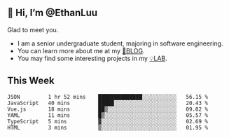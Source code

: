 ## 👋 Hi, I’m @EthanLuu

Glad to meet you.

- I am a senior undergraduate student, majoring in software engineering.
- You can learn more about me at my [📝BLOG](https://blog.ethanloo.cn).
- You may find some interesting projects in my [💡LAB](https://lab.ethanloo.cn).

## This Week
<!--START_SECTION:waka-->

```text
JSON         1 hr 52 mins    ██████████████░░░░░░░░░░░   56.15 %
JavaScript   40 mins         █████░░░░░░░░░░░░░░░░░░░░   20.43 %
Vue.js       18 mins         ██▒░░░░░░░░░░░░░░░░░░░░░░   09.02 %
YAML         11 mins         █▒░░░░░░░░░░░░░░░░░░░░░░░   05.57 %
TypeScript   5 mins          ▓░░░░░░░░░░░░░░░░░░░░░░░░   02.69 %
HTML         3 mins          ▒░░░░░░░░░░░░░░░░░░░░░░░░   01.95 %
```

<!--END_SECTION:waka-->

